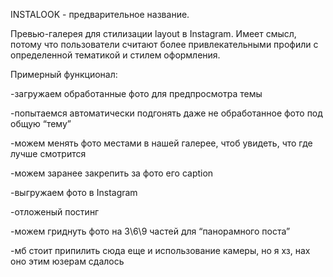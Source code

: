 INSTALOOK - предварительное название.

Превью-галерея для стилизации layout в Instagram.
Имеет смысл, потому что пользователи считают более привлекательными профили с определенной тематикой и стилем оформления.

Примерный функционал:

-загружаем обработанные фото для предпросмотра темы

-попытаемся автоматически подгонять даже не обработанное фото под общую “тему”

-можем менять фото местами в нашей галерее, чтоб увидеть, что где лучше смотрится

-можем заранее закрепить за фото его caption

-выгружаем фото в Instagram

-отложеный постинг

-можем гриднуть фото на 3\6\9 частей для “панорамного поста”

-мб стоит припилить сюда еще и использование камеры, но я хз, нах оно этим юзерам сдалось
